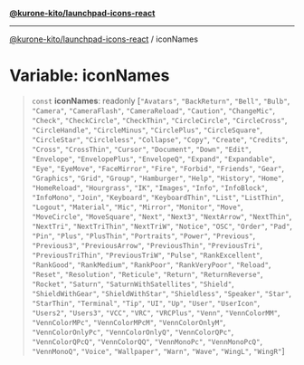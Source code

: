 [**@kurone-kito/launchpad-icons-react**](../README.md)

***

[@kurone-kito/launchpad-icons-react](../globals.md) / iconNames

# Variable: iconNames

> `const` **iconNames**: readonly \[`"Avatars"`, `"BackReturn"`, `"Bell"`, `"Bulb"`, `"Camera"`, `"CameraFlash"`, `"CameraReload"`, `"Caution"`, `"ChangeMic"`, `"Check"`, `"CheckCircle"`, `"CheckThin"`, `"CircleCircle"`, `"CircleCross"`, `"CircleHandle"`, `"CircleMinus"`, `"CirclePlus"`, `"CircleSquare"`, `"CircleStar"`, `"Circleless"`, `"Collapse"`, `"Copy"`, `"Create"`, `"Credits"`, `"Cross"`, `"CrossThin"`, `"Cursor"`, `"Document"`, `"Down"`, `"Edit"`, `"Envelope"`, `"EnvelopePlus"`, `"EnvelopeQ"`, `"Expand"`, `"Expandable"`, `"Eye"`, `"EyeMove"`, `"FaceMirror"`, `"Fire"`, `"Forbid"`, `"Friends"`, `"Gear"`, `"Graphics"`, `"Grid"`, `"Group"`, `"Hamburger"`, `"Help"`, `"History"`, `"Home"`, `"HomeReload"`, `"Hourgrass"`, `"IK"`, `"Images"`, `"Info"`, `"InfoBlock"`, `"InfoMono"`, `"Join"`, `"Keyboard"`, `"KeyboardThin"`, `"List"`, `"ListThin"`, `"Logout"`, `"Material"`, `"Mic"`, `"Mirror"`, `"Monitor"`, `"Move"`, `"MoveCircle"`, `"MoveSquare"`, `"Next"`, `"Next3"`, `"NextArrow"`, `"NextThin"`, `"NextTri"`, `"NextTriThin"`, `"NextTriW"`, `"Notice"`, `"OSC"`, `"Order"`, `"Pad"`, `"Pin"`, `"Plus"`, `"PlusThin"`, `"Portraits"`, `"Power"`, `"Previous"`, `"Previous3"`, `"PreviousArrow"`, `"PreviousThin"`, `"PreviousTri"`, `"PreviousTriThin"`, `"PreviousTriW"`, `"Pulse"`, `"RankExcellent"`, `"RankGood"`, `"RankMedium"`, `"RankPoor"`, `"RankVeryPoor"`, `"Reload"`, `"Reset"`, `"Resolution"`, `"Reticule"`, `"Return"`, `"ReturnReverse"`, `"Rocket"`, `"Saturn"`, `"SaturnWithSatellites"`, `"Shield"`, `"ShieldWithGear"`, `"ShieldWithStar"`, `"Shieldless"`, `"Speaker"`, `"Star"`, `"StarThin"`, `"Terminal"`, `"Tip"`, `"UI"`, `"Up"`, `"User"`, `"UserIcon"`, `"Users2"`, `"Users3"`, `"VCC"`, `"VRC"`, `"VRCPlus"`, `"Venn"`, `"VennColorMM"`, `"VennColorMPc"`, `"VennColorMPcM"`, `"VennColorOnlyM"`, `"VennColorOnlyPc"`, `"VennColorOnlyQ"`, `"VennColorQPc"`, `"VennColorQPcQ"`, `"VennColorQQ"`, `"VennMonoPc"`, `"VennMonoPcQ"`, `"VennMonoQ"`, `"Voice"`, `"Wallpaper"`, `"Warn"`, `"Wave"`, `"WingL"`, `"WingR"`\]
